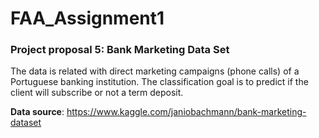 # FAA_Assignment1
### Project proposal 5: Bank Marketing Data Set

The data is related with direct marketing campaigns (phone calls) of a Portuguese banking institution.
The classification goal is to predict if the client will subscribe or not a term deposit.

**Data source**: https://www.kaggle.com/janiobachmann/bank-marketing-dataset